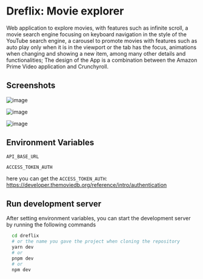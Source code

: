 # Dreflix: Movie explorer

Web application to explore movies, with features such as infinite scroll, a movie search engine focusing on keyboard navigation in the style of the YouTube search engine, a carousel to promote movies with features such as auto play only when it is in the viewport or the tab has the focus, animations when changing and showing a new item, among many other details and functionalities; The design of the App is a combination between the Amazon Prime Video application and Crunchyroll.

## Screenshots

![image](https://github.com/user-attachments/assets/9d256d12-ce3f-4530-ac8e-8cd6dbe38328)

![image](https://github.com/user-attachments/assets/2015cbce-0072-4034-9bef-436e2a5ee506)

![image](https://github.com/user-attachments/assets/15ff2333-3c6d-4a7f-bf1a-519667eedb01)

## Environment Variables

`API_BASE_URL`

`ACCESS_TOKEN_AUTH`

here you can get the `ACCESS_TOKEN_AUTH`: https://developer.themoviedb.org/reference/intro/authentication

## Run development server

After setting environment variables, you can start the development server by running the following commands

```bash
  cd dreflix
  # or the name you gave the project when cloning the repository
  yarn dev
  # or
  pnpm dev
  # or
  npm dev
```

